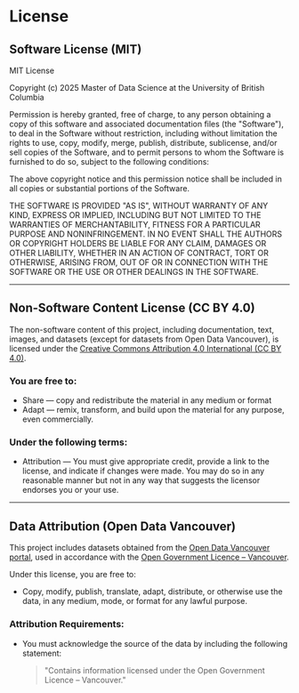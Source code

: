 # License

## Software License (MIT)

MIT License

Copyright (c) 2025 Master of Data Science at the University of British Columbia

Permission is hereby granted, free of charge, to any person obtaining a copy
of this software and associated documentation files (the "Software"), to deal
in the Software without restriction, including without limitation the rights
to use, copy, modify, merge, publish, distribute, sublicense, and/or sell
copies of the Software, and to permit persons to whom the Software is
furnished to do so, subject to the following conditions:

The above copyright notice and this permission notice shall be included in
all copies or substantial portions of the Software.

THE SOFTWARE IS PROVIDED "AS IS", WITHOUT WARRANTY OF ANY KIND, EXPRESS OR
IMPLIED, INCLUDING BUT NOT LIMITED TO THE WARRANTIES OF MERCHANTABILITY,
FITNESS FOR A PARTICULAR PURPOSE AND NONINFRINGEMENT. IN NO EVENT SHALL THE
AUTHORS OR COPYRIGHT HOLDERS BE LIABLE FOR ANY CLAIM, DAMAGES OR OTHER
LIABILITY, WHETHER IN AN ACTION OF CONTRACT, TORT OR OTHERWISE, ARISING FROM,
OUT OF OR IN CONNECTION WITH THE SOFTWARE OR THE USE OR OTHER DEALINGS IN THE
SOFTWARE.

---

## Non-Software Content License (CC BY 4.0)

The non-software content of this project, including documentation, text, images, and datasets (except for datasets from Open Data Vancouver), is licensed under the [Creative Commons Attribution 4.0 International (CC BY 4.0)](https://creativecommons.org/licenses/by/4.0/).

### You are free to:
- Share — copy and redistribute the material in any medium or format
- Adapt — remix, transform, and build upon the material for any purpose, even commercially.

### Under the following terms:
- Attribution — You must give appropriate credit, provide a link to the license, and indicate if changes were made. You may do so in any reasonable manner but not in any way that suggests the licensor endorses you or your use.

---

## Data Attribution (Open Data Vancouver)

This project includes datasets obtained from the [Open Data Vancouver portal](https://opendata.vancouver.ca/), used in accordance with the [Open Government Licence – Vancouver](https://opendata.vancouver.ca/pages/licence/).

Under this license, you are free to:
- Copy, modify, publish, translate, adapt, distribute, or otherwise use the data, in any medium, mode, or format for any lawful purpose.

### Attribution Requirements:
- You must acknowledge the source of the data by including the following statement:  
  > "Contains information licensed under the Open Government Licence – Vancouver."
